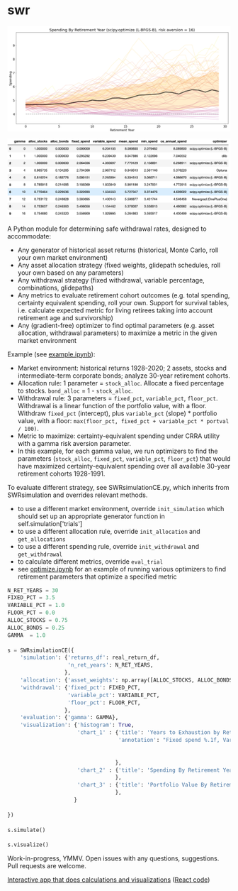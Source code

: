 # swr

![outcome.png](outcome.png)

![optimal_by_gamma_table.png](optimal_by_gamma_table.png)

A Python module for determining safe withdrawal rates, designed to accommodate:

- Any generator of historical asset returns (historical, Monte Carlo, roll your own market environment)
- Any asset allocation strategy (fixed weights, glidepath schedules, roll your own based on any parameters)
- Any withdrawal strategy (fixed withdrawal, variable percentage, combinations, glidepaths)
- Any metrics to evaluate retirement cohort outcomes (e.g. total spending, certainty equivalent spending, roll your own. Support for survival tables, i.e. calculate expected metric for living retirees taking into account retirement age and survivorship)
- Any (gradient-free) optimizer to find optimal parameters (e.g. asset allocation, withdrawal parameters) to maximize a metric in the given market environment

Example (see [example.ipynb](example.ipynb)):

   - Market environment: historical returns 1928-2020; 2 assets, stocks and intermediate-term corporate bonds; analyze 30-year retirement cohorts.
   - Allocation rule: 1 parameter = `stock_alloc`. Allocate a fixed percentage to stocks. `bond_alloc` = 1 - `stock_alloc`.
   - Withdrawal rule: 3 parameters = `fixed_pct`, `variable_pct`, `floor_pct`. Withdrawal is a linear function of the portfolio value, with a floor. Withdraw `fixed_pct` (intercept), plus `variable_pct` (slope) * portfolio value, with a floor: `max(floor_pct, fixed_pct + variable_pct * portval / 100)`.
   - Metric to maximize: certainty-equivalent spending under CRRA utility with a gamma risk aversion parameter.
   - In this example, for each gamma value, we run optimizers to find the parameters (`stock_alloc`, `fixed_pct`, `variable_pct`, `floor_pct`) that would have maximized certainty-equivalent spending over all available 30-year retirement cohorts 1928-1991.

To evaluate different strategy, see SWRsimulationCE.py, which inherits from SWRsimulation and overrides relevant methods.

   - to use a different market environment, override `init_simulation` which should set up an appropriate generator function in self.simulation['trials']
   - to use a different allocation rule, override `init_allocation` and `get_allocations`
   - to use a different spending rule, override `init_withdrawal` and `get_withdrawal`
   - to calculate different metrics, override `eval_trial`
   - see [optimize.ipynb](optimize.ipynb) for an example of running various optimizers to find retirement parameters that optimize a specified metric
	
```python
N_RET_YEARS = 30
FIXED_PCT = 3.5
VARIABLE_PCT = 1.0
FLOOR_PCT = 0.0
ALLOC_STOCKS = 0.75
ALLOC_BONDS = 0.25
GAMMA  = 1.0

s = SWRsimulationCE({
    'simulation': {'returns_df': real_return_df,
                   'n_ret_years': N_RET_YEARS,
                  },
    'allocation': {'asset_weights': np.array([ALLOC_STOCKS, ALLOC_BONDS])}, 
    'withdrawal': {'fixed_pct': FIXED_PCT,
                   'variable_pct': VARIABLE_PCT,
                   'floor_pct': FLOOR_PCT,
                  },
    'evaluation': {'gamma': GAMMA},
    'visualization': {'histogram': True, 
                      'chart_1' : {'title': 'Years to Exhaustion by Retirement Year',
                                   'annotation': "Fixed spend %.1f, Variable spend %.1f, stocks %.1f%%" % (FIXED_PCT, 
                                                                                                           VARIABLE_PCT, 
                                                                                                           100 * ALLOC_STOCKS)
                                  },
                      'chart_2' : {'title': 'Spending By Retirement Year',
                                  },
                      'chart_3' : {'title': 'Portfolio Value By Retirement Year',
                                  },
                     }    
    
})

s.simulate()

s.visualize()

```

Work-in-progress, YMMV. Open issues with any questions, suggestions. Pull requests are welcome.

[Interactive app that does calculations and visualizations](https://druce.ai/swr-react/) ([React code](https://github.com/druce/swr-react))
